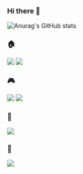 ### Hi there 👋
![Anurag's GitHub stats](https://github-readme-stats.vercel.app/api?username=i3amero&show_icons=true&theme=radical)
<br>
### 🏠
<a href="https://manher.tistory.com/?page=1" target="_blank"><img src="https://img.shields.io/badge/Tistory-C63232?style=for-the-badge&logo=Tistory&logoColor=000000"/></a>
<a href="https://www.instagram.com/wise_brilliant_" target="_blank"><img src="https://img.shields.io/badge/Instagram-EC6F67?style=for-the-badge&logo=Instagram&logoColor=000000"/></a>
<br>
### 🎮
<a href="" target="_blank"><img src="https://img.shields.io/badge/Unity-828BA4?style=for-the-badge&logo=Unity&logoColor=000000"/></a>
<a href="" target="_blank"><img src="https://img.shields.io/badge/Ren'Py-BB0000?style=for-the-badge&logo=Ren'py&logoColor=FF7F7F"/></a>
### 🔨
<a href="" target="_blank"><img src="https://img.shields.io/badge/C++-5DA29C?style=for-the-badge&logo=cplusplus&logoColor=00599C"/></a>
### 💬
<a href="" target="_blank"><img src="https://img.shields.io/badge/Notion-#003366?style=for-the-badge&logo=Notion&logoColor=000000"/></a>
<!--
**i3amero/i3amero** is a ✨ _special_ ✨ repository because its `README.md` (this file) appears on your GitHub profile.

Here are some ideas to get you started:

- 🔭 I’m currently working on ...
- 🌱 I’m currently learning ...
- 👯 I’m looking to collaborate on ...
- 🤔 I’m looking for help with ...
- 💬 Ask me about ...
- 📫 How to reach me: ...
- 😄 Pronouns: ...
- ⚡ Fun fact: ...
-->
